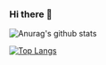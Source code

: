 ### Hi there 👋

<!--
**crush996/crush996** is a ✨ _special_ ✨ repository because its `README.md` (this file) appears on your GitHub profile.

Here are some ideas to get you started:

- 🔭 I’m currently working on ...
- 🌱 I’m currently learning ...
- 👯 I’m looking to collaborate on ...
- 🤔 I’m looking for help with ...
- 💬 Ask me about ...
- 📫 How to reach me: ...
- 😄 Pronouns: ...
- ⚡ Fun fact: ...
-->

![Anurag's github stats](https://github-readme-stats.vercel.app/api?username=crush996&show_icons=true&theme=cobalt)

[![Top Langs](https://github-readme-stats.vercel.app/api/top-langs/?username=crush996&layout=compact)](https://github.com/anuraghazra/github-readme-stats)
